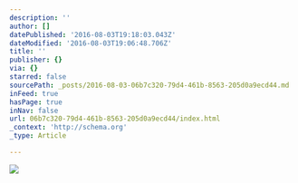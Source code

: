 ```yaml
---
description: ''
author: []
datePublished: '2016-08-03T19:18:03.043Z'
dateModified: '2016-08-03T19:06:48.706Z'
title: ''
publisher: {}
via: {}
starred: false
sourcePath: _posts/2016-08-03-06b7c320-79d4-461b-8563-205d0a9ecd44.md
inFeed: true
hasPage: true
inNav: false
url: 06b7c320-79d4-461b-8563-205d0a9ecd44/index.html
_context: 'http://schema.org'
_type: Article

---
```

![](https://the-grid-user-content.s3-us-west-2.amazonaws.com/7e5c7285-3dc2-41a3-82fc-499ab9444c6e.png)